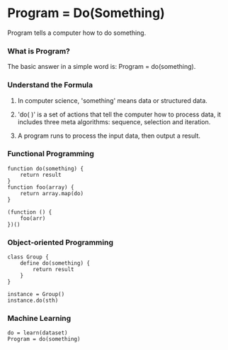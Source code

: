 # Program = Do(Something)

Program tells a computer how to do something.


### What is Program?

The basic answer in a simple word is: Program = do(something).


### Understand the Formula

1. In computer science, 'something' means data or structured data.

2. 'do( )' is a set of actions that tell the computer how to process data, it includes three meta algorithms: sequence, selection and iteration.

3. A program runs to process the input data, then output a result.


### Functional Programming

```
function do(something) {
    return result
}
function foo(array) {
    return array.map(do)
}

(function () {
    foo(arr)
})()
```


### Object-oriented Programming

```
class Group {
    define do(something) {
        return result
    }
}

instance = Group()
instance.do(sth)
```


### Machine Learning

```
do = learn(dataset)
Program = do(something)
```
